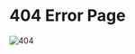 # 404 Error Page

![404](https://user-images.githubusercontent.com/13456785/121994539-def1eb80-cd7b-11eb-8331-9177650471e7.png)

